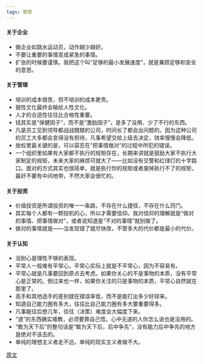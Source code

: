 ```yaml
---
tags: 管理
---
```




#### 关于企业

* 做企业如跳水运动员，动作越少越好。
* 不要让重要的事情变成紧急的事情。
* 扩张的时候要谨慎。我把这个叫“足够的最小发展速度”，就是兼顾足够和安全的意思。

#### 关于管理

* 培训的成本很贵，但不培训的成本更贵。
* 狼性文化最终会输给人性文化。
* 人才的合适性往往比合格性重要。
* 钱其实是“保健因子”，而不是“激励因子”，是多了没用、少了不行的东西。
* 凡是员工见到领导都战战兢兢的公司，时间长了都会出问题的。因为这种公司的员工大多都会变得没有担待，凡事希望交给上级去决定，效率慢慢会降低。
* 放权里最关键的是，可以容忍在“把事情做对”的过程中所犯的错误。
* 一个组织里如果有大家都不执行的规矩存在，长期来讲就是鼓励大家不执行大家制定的规矩，未来大家的麻烦可就大了——比如没有交警和红绿灯的十字路口。面对的方式其实也很简单，就是执行你的规矩或者废掉执行不了的规矩，最好不要有中间地带，不然大家会很忙的。

#### 关于投资

* 价值投资是所谓投资的唯一一条路，不存在什么捷径，不存在什么窍门。
* 其实每个人都有一颗投机的心，所以才需要信仰。我对信仰的理解就是“做对的事情、把事情做对”，或者说知道是“不对的事情”就别做了。
* 做对的事情就是——当发现错了就尽快改，不管多大的代价都是最小的代价。

#### 关于认知

* 没耐心是理性不够的表现。
* 平常人一般难有平常心。平常心实际上就是不平常心，因为不容易有。
* 平常心就是凡事要回到原点去考虑。如果你关心的不是事物的本质，没有平常心是正常的。倒过来也一样，如果你关注的只是事物的本质，平常心自然就在那里了。
* 高手和其他选手的差别就在错误率低，而不是能打出多少好球来。
* 知道自己能力圈有多大，往往比自己能力圈有多大要重要得多。
* 凡事能往后想几年，往往（决策）难度会大幅度下来。
* “道”的东西确实难教，必须要靠自己悟。心中无道的人你怎么说也是没用的。
* “敢为天下后”的整句话是“敢为天下后，后中争先”，没有能力后中争先的地方是绝对不该去的。
* 单纯的理想主义者走不远，单纯的现实主义者做不大。

[原文](https://mp.weixin.qq.com/s/ofDYkNJw1DFgFd2tTLkmtA)

